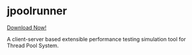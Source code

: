 # jpoolrunner 
[Download Now!](https://drive.google.com/uc?export=download&id=15UADFteHCFHidgd0Z5Qmh3gOoxQQLa0g)

A client-server based extensible performance testing simulation tool for Thread Pool System.
